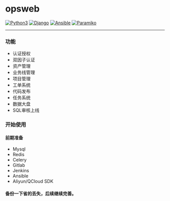 # opsweb

[![Python3](https://img.shields.io/badge/python-2.7-green.svg?style=plastic)](https://www.python.org/)
[![Django](https://img.shields.io/badge/django-1.11-brightgreen.svg?style=plastic)](https://www.djangoproject.com/)
[![Ansible](https://img.shields.io/badge/ansible-2.2.2.0-blue.svg?style=plastic)](https://www.ansible.com/)
[![Paramiko](https://img.shields.io/badge/paramiko-2.1.2-green.svg?style=plastic)](http://www.paramiko.org/)

----

### 功能
  - 认证授权
  - 双因子认证
  - 资产管理 
  - 业务线管理 
  - 项目管理 
  - 工单系统 
  - 代码发布 
  - 任务系统 
  - 数据大盘 
  - SQL审核上线

### 开始使用
#### 前期准备
  - Mysql
  - Redis
  - Celery
  - Gitlab
  - Jenkins
  - Ansible
  - Aliyun/QCloud SDK
#### 备份一下省的丢失，后续继续完善。
